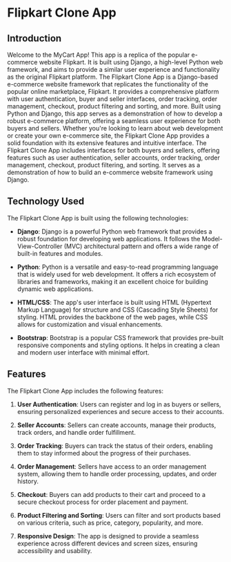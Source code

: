 # Flipkart Clone App

## Introduction
Welcome to the MyCart App! This app is a replica of the popular e-commerce website Flipkart. It is built using Django, a high-level Python web framework, and aims to provide a similar user experience and functionality as the original Flipkart platform.
The Flipkart Clone App is a Django-based e-commerce website framework that replicates the functionality of the popular online marketplace, Flipkart. It provides a comprehensive platform with user authentication, buyer and seller interfaces, order tracking, order management, checkout, product filtering and sorting, and more. Built using Python and Django, this app serves as a demonstration of how to develop a robust e-commerce platform, offering a seamless user experience for both buyers and sellers. Whether you're looking to learn about web development or create your own e-commerce site, the Flipkart Clone App provides a solid foundation with its extensive features and intuitive interface.
The Flipkart Clone App includes interfaces for both buyers and sellers, offering features such as user authentication, seller accounts, order tracking, order management, checkout, product filtering, and sorting. It serves as a demonstration of how to build an e-commerce website framework using Django.

## Technology Used
The Flipkart Clone App is built using the following technologies:

- **Django**: Django is a powerful Python web framework that provides a robust foundation for developing web applications. It follows the Model-View-Controller (MVC) architectural pattern and offers a wide range of built-in features and modules.

- **Python**: Python is a versatile and easy-to-read programming language that is widely used for web development. It offers a rich ecosystem of libraries and frameworks, making it an excellent choice for building dynamic web applications.

- **HTML/CSS**: The app's user interface is built using HTML (Hypertext Markup Language) for structure and CSS (Cascading Style Sheets) for styling. HTML provides the backbone of the web pages, while CSS allows for customization and visual enhancements.

- **Bootstrap**: Bootstrap is a popular CSS framework that provides pre-built responsive components and styling options. It helps in creating a clean and modern user interface with minimal effort.

## Features
The Flipkart Clone App includes the following features:

1. **User Authentication**: Users can register and log in as buyers or sellers, ensuring personalized experiences and secure access to their accounts.

2. **Seller Accounts**: Sellers can create accounts, manage their products, track orders, and handle order fulfillment.

3. **Order Tracking**: Buyers can track the status of their orders, enabling them to stay informed about the progress of their purchases.

4. **Order Management**: Sellers have access to an order management system, allowing them to handle order processing, updates, and order history.

5. **Checkout**: Buyers can add products to their cart and proceed to a secure checkout process for order placement and payment.

6. **Product Filtering and Sorting**: Users can filter and sort products based on various criteria, such as price, category, popularity, and more.

7. **Responsive Design**: The app is designed to provide a seamless experience across different devices and screen sizes, ensuring accessibility and usability.



